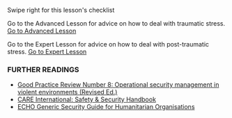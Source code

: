 [Title]: # (What now?)
[Difficulty]: # (Beginner)
[Order]: # (10)

Swipe right for this lesson's checklist

Go to the Advanced Lesson for advice on how to deal with traumatic stress.
[Go to Advanced Lesson](umbrella://lesson/stress/1)

Go to the Expert Lesson for advice on how to deal with post-traumatic stress.
[Go to Expert Lesson](umbrella://lesson/stress/2)

### FURTHER READINGS

*   [Good Practice Review Number 8: Operational security management in violent environments (Revised Ed.)](http://odihpn.org/wp-content/uploads/2010/11/GPR_8_revised2.pdf)
*   [CARE International: Safety & Security Handbook](https://www.eisf.eu/wp-content/uploads/2014/09/0614-Macpherson-2004-CARE-International-Safety-and-Security-Handbook.pdf)
*   [ECHO Generic Security Guide for Humanitarian Organisations](http://ec.europa.eu/echo/files/evaluation/watsan2005/annex_files/ECHO/ECHO12%20-%20echo_generic_security_guide_en.doc)